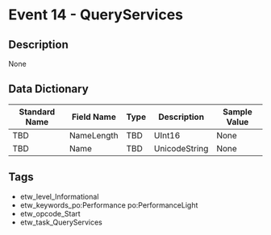 # Event 14 - QueryServices

## Description
None

## Data Dictionary
|Standard Name|Field Name|Type|Description|Sample Value|
|---|---|---|---|---|
|TBD|NameLength|TBD|UInt16|None|None|
|TBD|Name|TBD|UnicodeString|None|None|

## Tags
* etw_level_Informational
* etw_keywords_po:Performance po:PerformanceLight
* etw_opcode_Start
* etw_task_QueryServices